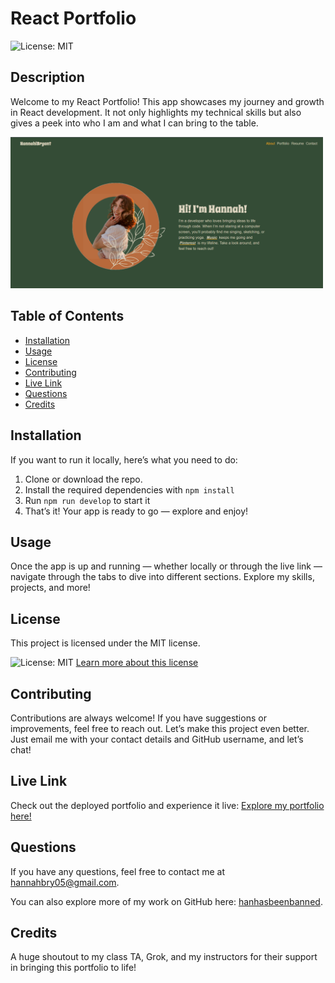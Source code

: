 
# React Portfolio
  ![License: MIT](https://img.shields.io/badge/License-MIT-yellow.svg)

  ## Description 
Welcome to my React Portfolio! This app showcases my journey and growth in React development. It not only highlights my technical skills but also gives a peek into who I am and what I can bring to the table.

<img src="public/images/myportpic.PNG" alt="Portfolio Screenshot" width="500"/>

 ## Table of Contents 
- [Installation](#installation) 
- [Usage](#usage)
- [License](#license)
- [Contributing](#contributing)
- [Live Link](#live-link)
- [Questions](#questions)
- [Credits](#credits)
  
## Installation 
If you want to run it locally, here’s what you need to do:
1. Clone or download the repo.
2. Install the required dependencies with ``npm install``
3. Run ``npm run develop`` to start it
4. That’s it! Your app is ready to go — explore and enjoy!


## Usage 
Once the app is up and running — whether locally or through the live link — navigate through the tabs to dive into different sections. Explore my skills, projects, and more!



## License
This project is licensed under the MIT license.

![License: MIT](https://img.shields.io/badge/License-MIT-yellow.svg)
[Learn more about this license](https://opensource.org/licenses/MIT)

  ## Contributing
  Contributions are always welcome! If you have suggestions or improvements, feel free to reach out. Let’s make this project even better. Just email me with your contact details and GitHub username, and let’s chat!

  ## Live Link
  Check out the deployed portfolio and experience it live:
  [Explore my portfolio here!](https://hannahlbryant.netlify.app/) 

  ## Questions
  If you have any questions, feel free to contact me at [hannahbry05@gmail.com](mailto:hannahbry05@gmail.com).
  
  You can also explore more of my work on GitHub here: [hanhasbeenbanned](https://github.com/hanhasbeenbanned).

  ## Credits 
  A huge shoutout to my class TA, Grok, and my instructors for their support in bringing this portfolio to life!
  